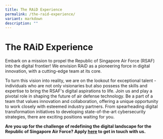 ```yaml
---
title: The RAiD Experience
permalink: /the-raid-experience/
variant: markdown
description: ""
---
```

# The RAiD Experience
Embark on a mission to propel the Republic of Singapore Air Force (RSAF) into the digital frontier! We envision RAiD as a pioneering force in digital innovation, with a cutting-edge team at its core.

To turn this vision into reality, we are on the lookout for exceptional talent - individuals who are not only visionaries but also possess the skills and expertise to bring the RSAF's digital aspirations to life. Join us and play a pivotal role in shaping the future of air defense technology.  Be a part of a team that values innovation and collaboration, offering a unique opportunity to work closely with esteemed industry partners. From spearheading digital transformation initiatives to developing state-of-the-art cybersecurity strategies, there are exciting positions waiting for you. 

**Are you up for the challenge of redefining the digital landscape for the Republic of Singapore Air Force? Apply [here](https://form.gov.sg/6553278d4833110012e0d50b) to get in touch with us.**